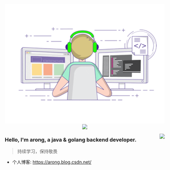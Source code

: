 <p align="center">
  <img align="center" src="https://github.com/pbrong/pbrong/blob/main/developer.gif"/>
<img align="center" src="https://github-profile-trophy.vercel.app/?username=pbrong&title=MultipleLang,Star,Follower,Commit,Issue" style="max-width:100%;">
</p>

<img align="right" src="https://github-readme-stats.vercel.app/api?username=pbrong&show_icons=true&icon_color=805AD5&text_color=718096&bg_color=ffffff&hide_title=true" />

### Hello, I'm arong, a java & golang backend developer.

> 持续学习，保持敬畏

- 个人博客: https://arong.blog.csdn.net/
